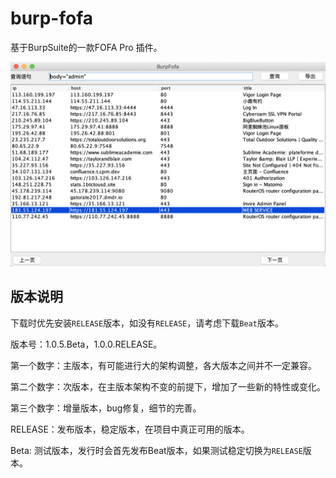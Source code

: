 # burp-fofa

基于BurpSuite的一款FOFA Pro 插件。

![](./images/1.png)

## 版本说明

下载时优先安装`RELEASE`版本，如没有`RELEASE`，请考虑下载`Beat`版本。

版本号：1.0.5.Beta，1.0.0.RELEASE。

第一个数字：主版本，有可能进行大的架构调整，各大版本之间并不一定兼容。

第二个数字：次版本，在主版本架构不变的前提下，增加了一些新的特性或变化。

第三个数字：增量版本，bug修复，细节的完善。

RELEASE：发布版本，稳定版本，在项目中真正可用的版本。

Beta: 测试版本，发行时会首先发布Beat版本，如果测试稳定切换为`RELEASE`版本。
